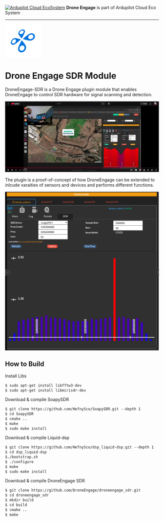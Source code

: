 
[![Ardupilot Cloud EcoSystem](https://cloud.ardupilot.org/_static/ardupilot_logo.png  "Ardupilot Cloud EcoSystem")](https://cloud.ardupilot.org  "Ardupilot Cloud EcoSystem") **Drone Engage** is part of Ardupilot Cloud Eco System

  

------------

  

![Drone Engage SDR Module](resources/de_logo_title.png)

  

# Drone Engage SDR Module

  

DroneEngage-SDR is a Drone Engage plugin module that enables DroneEngage to control SDR hardware for signal scanning and detection.

  
[![SDR Youtube](https://raw.githubusercontent.com/DroneEngage/droneengage_sdr/refs/heads/master/resources/youtube_sdr_plugin.png)](https://www.youtube.com/watch?v=_Ek24PA5dso)

The plugin is a proof-of-concept of how DroneEngage can be extended to inlcude varaities of sensors and devices and performs different functions.

  

[![WebClient-SDR](https://github.com/DroneEngage/droneengage_sdr/blob/master/resources/webclient_sdr.png?raw=true  "WebClient-SDR")](https://github.com/DroneEngage/droneengage_sdr/blob/master/resources/webclient_sdr.png?raw=true  "WebClient-SDR")


## How to Build


Install Libs

    $ sudo apt-get install libfftw3-dev
    $ sudo apt-get install libmirisdr-dev


Download & compile SoapySDR

    $ git clone https://github.com/HefnySco/SoapySDR.git --depth 1
    $ cd SoapySDR
    $ cmake ..
    $ make
    $ sudo make install 


Download & compile Liquid-dsp

    $ git clone https://github.com/HefnySco/dsp_liquid-dsp.git --depth 1
    $ cd dsp_liquid-dsp
    $./bootstrap.sh
    $ ./configure
    $ make
    $ sudo make install



Download & compile DroneEngage SDR

    $ git clone https://github.com/DroneEngage/droneengage_sdr.git
    $ cd droneengage_sdr
    $ mkdir build
    $ cd build
    $ cmake ..
    $ make



